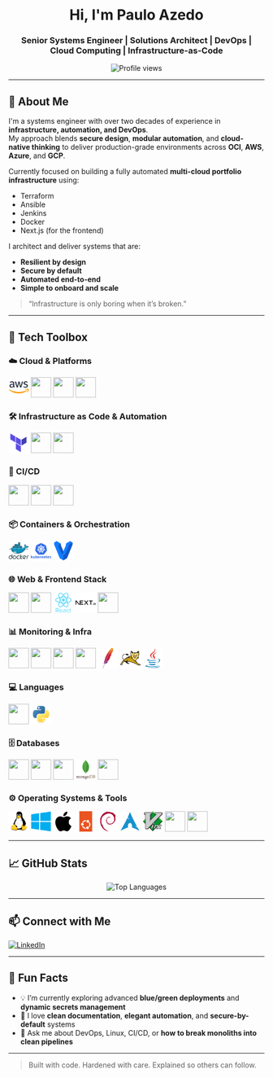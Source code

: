 <h1 align="center">Hi, I'm Paulo Azedo</h1>

<h3 align="center">Senior Systems Engineer | Solutions Architect | DevOps | Cloud Computing | Infrastructure-as-Code</h3>

<div align="center">
  <img src="https://komarev.com/ghpvc/?username=pauloazedo&label=Profile%20views&color=0e75b6&style=flat" alt="Profile views" />
</div>

---

## 🚀 About Me

I'm a systems engineer with over two decades of experience in **infrastructure, automation, and DevOps**.  
My approach blends **secure design**, **modular automation**, and **cloud-native thinking** to deliver production-grade environments across **OCI**, **AWS**, **Azure**, and **GCP**.

Currently focused on building a fully automated **multi-cloud portfolio infrastructure** using:
- Terraform
- Ansible
- Jenkins
- Docker
- Next.js (for the frontend)

I architect and deliver systems that are:
- **Resilient by design**
- **Secure by default**
- **Automated end-to-end**
- **Simple to onboard and scale**

> “Infrastructure is only boring when it’s broken.”

---

## 🧰 Tech Toolbox

### ☁️ Cloud & Platforms
<p align="left">
  <img src="https://raw.githubusercontent.com/devicons/devicon/master/icons/amazonwebservices/amazonwebservices-original-wordmark.svg" width="40" height="40" />
  <img src="https://www.vectorlogo.zone/logos/microsoft_azure/microsoft_azure-icon.svg" width="40" height="40" />
  <img src="https://www.vectorlogo.zone/logos/oracle/oracle-icon.svg" width="40" height="40" />
  <img src="https://www.vectorlogo.zone/logos/google_cloud/google_cloud-icon.svg" width="40" height="40" />
</p>

### 🛠 Infrastructure as Code & Automation
<p align="left">
  <img src="https://raw.githubusercontent.com/devicons/devicon/master/icons/terraform/terraform-original.svg" width="40" height="40" />
  <img src="https://www.vectorlogo.zone/logos/ansible/ansible-icon.svg" width="40" height="40" />
  <img src="https://www.vectorlogo.zone/logos/amazon_cloudformation/amazon_cloudformation-icon.svg" width="40" height="40" />
</p>

### 🔄 CI/CD
<p align="left">
  <img src="https://www.vectorlogo.zone/logos/jenkins/jenkins-icon.svg" width="40" height="40" />
  <img src="https://www.vectorlogo.zone/logos/github/github-icon.svg" width="40" height="40" />
  <img src="https://www.vectorlogo.zone/logos/gitlab/gitlab-icon.svg" width="40" height="40" />
</p>

### 📦 Containers & Orchestration
<p align="left">
  <img src="https://raw.githubusercontent.com/devicons/devicon/master/icons/docker/docker-original-wordmark.svg" width="40" height="40" />
  <img src="https://raw.githubusercontent.com/devicons/devicon/master/icons/kubernetes/kubernetes-plain-wordmark.svg" width="40" height="40" />
  <img src="https://raw.githubusercontent.com/devicons/devicon/master/icons/vagrant/vagrant-original.svg" width="40" height="40" /> <!-- Replacing VMware -->
</p>

### 🌐 Web & Frontend Stack
<p align="left">
  <img src="https://www.vectorlogo.zone/logos/nginx/nginx-icon.svg" width="40" height="40" />
  <img src="https://www.vectorlogo.zone/logos/letsencrypt/letsencrypt-icon.svg" width="40" height="40" />
  <img src="https://raw.githubusercontent.com/devicons/devicon/master/icons/react/react-original-wordmark.svg" width="40" height="40" />
  <img src="https://raw.githubusercontent.com/devicons/devicon/master/icons/nextjs/nextjs-original-wordmark.svg" width="40" height="40" />
  <img src="https://www.vectorlogo.zone/logos/tailwindcss/tailwindcss-icon.svg" width="40" height="40" />
</p>

### 📊 Monitoring & Infra
<p align="left">
  <img src="https://www.vectorlogo.zone/logos/grafana/grafana-icon.svg" width="40" height="40" />
  <img src="https://www.vectorlogo.zone/logos/prometheusio/prometheusio-icon.svg" width="40" height="40" />
  <img src="https://www.vectorlogo.zone/logos/nagios/nagios-icon.svg" width="40" height="40" />
  <img src="https://www.vectorlogo.zone/logos/zabbix/zabbix-icon.svg" width="40" height="40" />
  <img src="https://raw.githubusercontent.com/devicons/devicon/master/icons/apache/apache-original.svg" width="40" height="40" />
  <img src="https://raw.githubusercontent.com/devicons/devicon/master/icons/tomcat/tomcat-original.svg" width="40" height="40" />
  <img src="https://raw.githubusercontent.com/devicons/devicon/master/icons/java/java-original.svg" width="40" height="40" /> <!-- Used for JBoss -->
</p>

### 💻 Languages
<p align="left">
  <img src="https://www.vectorlogo.zone/logos/gnu_bash/gnu_bash-icon.svg" width="40" height="40" />
  <img src="https://raw.githubusercontent.com/devicons/devicon/master/icons/python/python-original.svg" width="40" height="40" />
</p>

### 🗄 Databases
<p align="left">
  <img src="https://www.vectorlogo.zone/logos/postgresql/postgresql-icon.svg" width="40" height="40" />
  <img src="https://www.vectorlogo.zone/logos/oracle/oracle-icon.svg" width="40" height="40" />
  <img src="https://www.vectorlogo.zone/logos/mysql/mysql-icon.svg" width="40" height="40" />
  <img src="https://raw.githubusercontent.com/devicons/devicon/master/icons/mongodb/mongodb-original-wordmark.svg" width="40" height="40" />
  <img src="https://www.svgrepo.com/show/303229/microsoft-sql-server-logo.svg" width="40" height="40" />
</p>

### ⚙️ Operating Systems & Tools
<p align="left">
  <img src="https://raw.githubusercontent.com/devicons/devicon/master/icons/linux/linux-original.svg" width="40" height="40" />
  <img src="https://raw.githubusercontent.com/devicons/devicon/master/icons/windows8/windows8-original.svg" width="40" height="40" />
  <img src="https://raw.githubusercontent.com/devicons/devicon/master/icons/apple/apple-original.svg" width="40" height="40" />
  <img src="https://raw.githubusercontent.com/devicons/devicon/master/icons/ubuntu/ubuntu-original.svg" width="40" height="40" />
  <img src="https://raw.githubusercontent.com/devicons/devicon/master/icons/debian/debian-original.svg" width="40" height="40" />
  <img src="https://raw.githubusercontent.com/devicons/devicon/master/icons/archlinux/archlinux-original.svg" width="40" height="40" />
  <img src="https://raw.githubusercontent.com/devicons/devicon/master/icons/vim/vim-original.svg" width="40" height="40" />
  <img src="https://www.vectorlogo.zone/logos/atlassian_jira/atlassian_jira-icon.svg" width="40" height="40" />
  <img src="https://www.vectorlogo.zone/logos/slack/slack-icon.svg" width="40" height="40" />
</p>

---

## 📈 GitHub Stats

<p align="center">
  <img src="https://github-readme-stats.vercel.app/api/top-langs/?username=pauloazedo&layout=compact&theme=vue&hide_border=true" alt="Top Languages"/>
</p>

---

## 📫 Connect with Me

<p align="left">
  <a href="https://linkedin.com/in/pauloazedo" target="_blank">
    <img src="https://www.vectorlogo.zone/logos/linkedin/linkedin-icon.svg" alt="LinkedIn" width="40" height="40" />
  </a>
</p>

---

## 🧠 Fun Facts

- 💡 I’m currently exploring advanced **blue/green deployments** and **dynamic secrets management**
- 🎯 I love **clean documentation**, **elegant automation**, and **secure-by-default** systems
- 💬 Ask me about DevOps, Linux, CI/CD, or **how to break monoliths into clean pipelines**

---

> Built with code. Hardened with care. Explained so others can follow.
